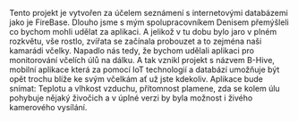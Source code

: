Tento projekt je vytvořen za účelem seznámení s internetovými databázemi jako je FireBase.
Dlouho jsme s mým spolupracovníkem Denisem přemýšleli co bychom mohli udělat za aplikaci. A jelikož v tu dobu bylo jaro v plném rozkvětu, vše rostlo, zvířata se začínala probouzet a to zejména naši kamarádi včelky.
Napadlo nás tedy, že bychom udělali aplikaci pro monitorování včelích úlů na dálku.
A tak vznikl projekt s názvem B-Hive, mobilní aplikace která za pomocí IoT technologií a databází umožňuje být opět trochu blíže ke svým včelkám ať už jste kdekoliv.
Aplikace bude snímat: Teplotu a vlhkost vzduchu, přítomnost plamene, zda se kolem úlu pohybuje nějaký živočich a v úplné verzi by byla možnost i živého kamerového vysílání.
